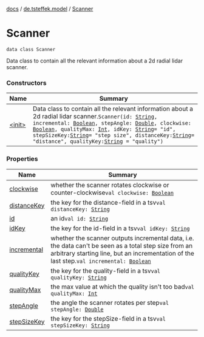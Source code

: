 [docs](../../index.md) / [de.tsteffek.model](../index.md) / [Scanner](./index.md)

# Scanner

`data class Scanner`

Data class to contain all the relevant information about a 2d radial lidar
scanner.

### Constructors

| Name | Summary |
|---|---|
| [&lt;init&gt;](-init-.md) | Data class to contain all the relevant information about a 2d radial lidar scanner.`Scanner(id: `[`String`](https://kotlinlang.org/api/latest/jvm/stdlib/kotlin/-string/index.html)`, incremental: `[`Boolean`](https://kotlinlang.org/api/latest/jvm/stdlib/kotlin/-boolean/index.html)`, stepAngle: `[`Double`](https://kotlinlang.org/api/latest/jvm/stdlib/kotlin/-double/index.html)`, clockwise: `[`Boolean`](https://kotlinlang.org/api/latest/jvm/stdlib/kotlin/-boolean/index.html)`, qualityMax: `[`Int`](https://kotlinlang.org/api/latest/jvm/stdlib/kotlin/-int/index.html)`, idKey: `[`String`](https://kotlinlang.org/api/latest/jvm/stdlib/kotlin/-string/index.html)` = "id", stepSizeKey: `[`String`](https://kotlinlang.org/api/latest/jvm/stdlib/kotlin/-string/index.html)` = "step size", distanceKey: `[`String`](https://kotlinlang.org/api/latest/jvm/stdlib/kotlin/-string/index.html)` = "distance", qualityKey: `[`String`](https://kotlinlang.org/api/latest/jvm/stdlib/kotlin/-string/index.html)` = "quality")` |

### Properties

| Name | Summary |
|---|---|
| [clockwise](clockwise.md) | whether the scanner rotates clockwise or counter-clockwise`val clockwise: `[`Boolean`](https://kotlinlang.org/api/latest/jvm/stdlib/kotlin/-boolean/index.html) |
| [distanceKey](distance-key.md) | the key for the distance-field in a tsv`val distanceKey: `[`String`](https://kotlinlang.org/api/latest/jvm/stdlib/kotlin/-string/index.html) |
| [id](id.md) | an id`val id: `[`String`](https://kotlinlang.org/api/latest/jvm/stdlib/kotlin/-string/index.html) |
| [idKey](id-key.md) | the key for the id-field in a tsv`val idKey: `[`String`](https://kotlinlang.org/api/latest/jvm/stdlib/kotlin/-string/index.html) |
| [incremental](incremental.md) | whether the scanner outputs incremental data, i.e. the data can't be seen as a total step size from an arbitrary starting line, but an incrementation of the last step.`val incremental: `[`Boolean`](https://kotlinlang.org/api/latest/jvm/stdlib/kotlin/-boolean/index.html) |
| [qualityKey](quality-key.md) | the key for the quality-field in a tsv`val qualityKey: `[`String`](https://kotlinlang.org/api/latest/jvm/stdlib/kotlin/-string/index.html) |
| [qualityMax](quality-max.md) | the max value at which the quality isn't too bad`val qualityMax: `[`Int`](https://kotlinlang.org/api/latest/jvm/stdlib/kotlin/-int/index.html) |
| [stepAngle](step-angle.md) | the angle the scanner rotates per step`val stepAngle: `[`Double`](https://kotlinlang.org/api/latest/jvm/stdlib/kotlin/-double/index.html) |
| [stepSizeKey](step-size-key.md) | the key for the stepSize-field in a tsv`val stepSizeKey: `[`String`](https://kotlinlang.org/api/latest/jvm/stdlib/kotlin/-string/index.html) |

